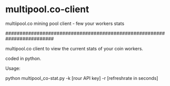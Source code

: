 multipool.co-client
===================

multiipool.co mining pool client - few your workers stats

#########################################################################

multipool.co client to view the current stats of your coin workers.

coded in python.

Usage:

python multipool_co-stat.py -k [rour API key] -r [refreshrate in seconds]
